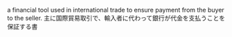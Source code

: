 a financial tool used in international trade to ensure payment from the buyer to the seller.
主に国際貿易取引で、輸入者に代わって銀行が代金を支払うことを保証する書